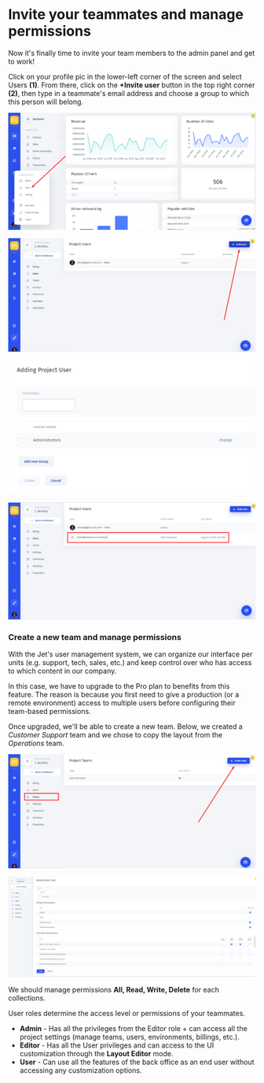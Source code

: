 # Invite your teammates and manage permissions

Now it's finally time to invite your team members to the admin panel and get to work!

Click on your profile pic in the lower-left corner of the screen and select Users **\(1\)**. From there, click on the **+Invite user** button in the top right corner **\(2\)**, then type in a teammate's email address and choose a group to which this person will belong.

![](../../.gitbook/assets/image%20%28105%29.png)

![](../../.gitbook/assets/image%20%28152%29.png)

![](../../.gitbook/assets/image%20%28180%29.png)

![](../../.gitbook/assets/image%20%28114%29.png)

### Create a new team and manage permissions

With the Jet's user management system, we can organize our interface per units \(e.g. support, tech, sales, etc.\) and keep control over who has access to which content in our company.

In this case, we have to upgrade to the Pro plan to benefits from this feature. The reason is because you first need to give a production \(or a remote environment\) access to multiple users before configuring their team-based permissions.

Once upgraded, we'll be able to create a new team. Below, we created a _Customer Support_ team and we chose to copy the layout from the _Operations_ team. 

![](../../.gitbook/assets/image%20%28265%29.png)

![](../../.gitbook/assets/image%20%2837%29.png)

We should manage permissions **All, Read, Write, Delete** for each collections.

User roles determine the access level or permissions of your teammates.‌

* **Admin** - Has all the privileges from the Editor role + can access all the project settings \(manage teams, users, environments, billings, etc.\).
* **Editor** - Has all the User privileges and can access to the UI customization through the **Layout Editor** mode.
* **User** - Can use all the features of the back office as an end user without accessing any customization options.

